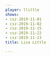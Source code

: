 ```yaml
---
player: llittle
shows:
- csz-2019-11-01
- csz-2019-11-02
- csz-2019-11-15
- csz-2019-11-22
- csz-2019-11-23
title: Lisa Little

---
```

